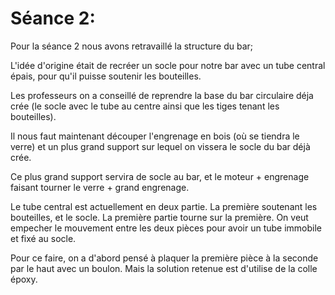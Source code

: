 Séance 2:
==

Pour la séance 2 nous avons retravaillé la structure du bar; 

L'idée d'origine était de recréer un socle pour notre bar avec un tube central épais, pour qu'il puisse soutenir les bouteilles.

Les professeurs on a conseillé de reprendre la base du bar circulaire déja crée (le socle avec le tube au centre ainsi que les tiges tenant les bouteilles). 

Il nous faut maintenant découper l'engrenage en bois (où se tiendra le verre) et un plus grand support sur lequel on vissera le socle du bar déjà crée.

Ce plus grand support servira de socle au bar, et le moteur + engrenage faisant tourner le verre + grand engrenage.

Le tube central est actuellement en deux partie. La première soutenant les bouteilles, et le socle. La première partie tourne sur la première.
On veut empecher le mouvement entre les deux pièces pour avoir un tube immobile et fixé au socle.

Pour ce faire, on a d'abord pensé à plaquer la première pièce à la seconde par le haut avec un boulon. 
Mais la solution retenue est d'utilise de la colle époxy.



